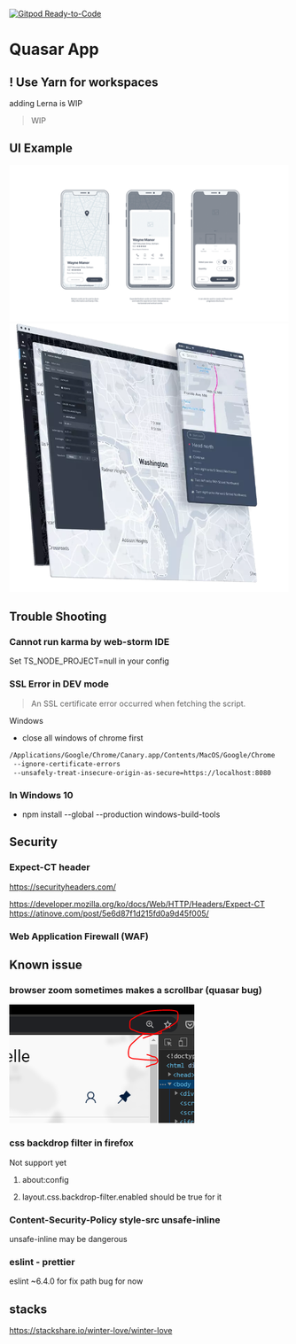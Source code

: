 [![Gitpod Ready-to-Code](https://img.shields.io/badge/Gitpod-Ready--to--Code-blue?logo=gitpod)](https://gitpod.io/#https://github.com/bichikim/winter-love-quasar) 



# Quasar App

## ! Use Yarn for workspaces

adding Lerna is WIP

> WIP

## UI Example

![ui](./media/ui-example.gif)
![ui](./media/ui-example2.png)

## Trouble Shooting

### Cannot run karma by web-storm IDE

Set TS_NODE_PROJECT=null in your config

### SSL Error in DEV mode

> An SSL certificate error occurred when fetching the script.


Windows

- close all windows of chrome first

```
/Applications/Google/Chrome/Canary.app/Contents/MacOS/Google/Chrome
 --ignore-certificate-errors
 --unsafely-treat-insecure-origin-as-secure=https://localhost:8080
```

### In Windows 10

- npm install --global --production windows-build-tools

## Security

### Expect-CT header

https://securityheaders.com/

https://developer.mozilla.org/ko/docs/Web/HTTP/Headers/Expect-CT
https://atinove.com/post/5e6d87f1d215fd0a9d45f005/

### Web Application Firewall (WAF)

## Known issue 


### browser zoom sometimes makes a scrollbar (quasar bug)

![issue](./media/issue0.PNG)


### css backdrop filter in firefox

Not support yet 

1. about:config

2. layout.css.backdrop-filter.enabled should be true for it


### Content-Security-Policy  style-src unsafe-inline 

unsafe-inline may be dangerous

### eslint - prettier
eslint ~6.4.0 for fix path bug for now


## stacks

https://stackshare.io/winter-love/winter-love

